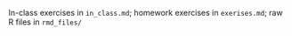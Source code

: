 In-class exercises in `in_class.md`; homework exercises in `exerises.md`; raw R files in `rmd_files/`
